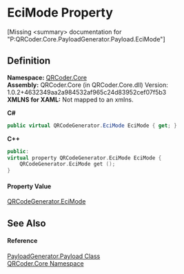 # EciMode Property


\[Missing &lt;summary&gt; documentation for "P:QRCoder.Core.PayloadGenerator.Payload.EciMode"\]



## Definition
**Namespace:** <a href="N_QRCoder_Core.md">QRCoder.Core</a>  
**Assembly:** QRCoder.Core (in QRCoder.Core.dll) Version: 1.0.2+4632349aa2a984532af965c24d83952cef07f5b3  
**XMLNS for XAML:** Not mapped to an xmlns.

**C#**
``` C#
public virtual QRCodeGenerator.EciMode EciMode { get; }
```
**C++**
``` C++
public:
virtual property QRCodeGenerator.EciMode EciMode {
	QRCodeGenerator.EciMode get ();
}
```



#### Property Value
<a href="T_QRCoder_Core_QRCodeGenerator_EciMode.md">QRCodeGenerator.EciMode</a>

## See Also


#### Reference
<a href="T_QRCoder_Core_PayloadGenerator_Payload.md">PayloadGenerator.Payload Class</a>  
<a href="N_QRCoder_Core.md">QRCoder.Core Namespace</a>  
